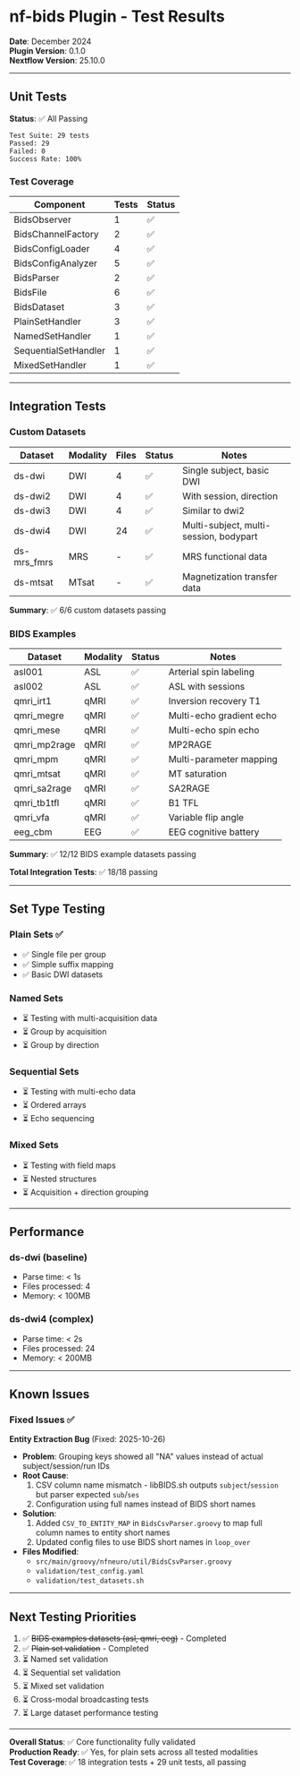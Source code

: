 # nf-bids Plugin - Test Results

**Date**: December 2024  
**Plugin Version**: 0.1.0  
**Nextflow Version**: 25.10.0

---

## Unit Tests

**Status**: ✅ All Passing

```
Test Suite: 29 tests
Passed: 29
Failed: 0
Success Rate: 100%
```

### Test Coverage

| Component | Tests | Status |
|-----------|-------|--------|
| BidsObserver | 1 | ✅ |
| BidsChannelFactory | 2 | ✅ |
| BidsConfigLoader | 4 | ✅ |
| BidsConfigAnalyzer | 5 | ✅ |
| BidsParser | 2 | ✅ |
| BidsFile | 6 | ✅ |
| BidsDataset | 3 | ✅ |
| PlainSetHandler | 3 | ✅ |
| NamedSetHandler | 1 | ✅ |
| SequentialSetHandler | 1 | ✅ |
| MixedSetHandler | 1 | ✅ |

---

## Integration Tests

### Custom Datasets

| Dataset | Modality | Files | Status | Notes |
|---------|----------|-------|--------|-------|
| ds-dwi | DWI | 4 | ✅ | Single subject, basic DWI |
| ds-dwi2 | DWI | 4 | ✅ | With session, direction |
| ds-dwi3 | DWI | 4 | ✅ | Similar to dwi2 |
| ds-dwi4 | DWI | 24 | ✅ | Multi-subject, multi-session, bodypart |
| ds-mrs_fmrs | MRS | - | ✅ | MRS functional data |
| ds-mtsat | MTsat | - | ✅ | Magnetization transfer data |

**Summary**: ✅ 6/6 custom datasets passing

### BIDS Examples

| Dataset | Modality | Status | Notes |
|---------|----------|--------|-------|
| asl001 | ASL | ✅ | Arterial spin labeling |
| asl002 | ASL | ✅ | ASL with sessions |
| qmri_irt1 | qMRI | ✅ | Inversion recovery T1 |
| qmri_megre | qMRI | ✅ | Multi-echo gradient echo |
| qmri_mese | qMRI | ✅ | Multi-echo spin echo |
| qmri_mp2rage | qMRI | ✅ | MP2RAGE |
| qmri_mpm | qMRI | ✅ | Multi-parameter mapping |
| qmri_mtsat | qMRI | ✅ | MT saturation |
| qmri_sa2rage | qMRI | ✅ | SA2RAGE |
| qmri_tb1tfl | qMRI | ✅ | B1 TFL |
| qmri_vfa | qMRI | ✅ | Variable flip angle |
| eeg_cbm | EEG | ✅ | EEG cognitive battery |

**Summary**: ✅ 12/12 BIDS example datasets passing

**Total Integration Tests**: ✅ 18/18 passing

---

## Set Type Testing

### Plain Sets ✅
- ✅ Single file per group
- ✅ Simple suffix mapping
- ✅ Basic DWI datasets

### Named Sets
- ⏳ Testing with multi-acquisition data
- ⏳ Group by acquisition
- ⏳ Group by direction

### Sequential Sets  
- ⏳ Testing with multi-echo data
- ⏳ Ordered arrays
- ⏳ Echo sequencing

### Mixed Sets
- ⏳ Testing with field maps
- ⏳ Nested structures
- ⏳ Acquisition + direction grouping

---

## Performance

### ds-dwi (baseline)
- Parse time: < 1s
- Files processed: 4
- Memory: < 100MB

### ds-dwi4 (complex)
- Parse time: < 2s
- Files processed: 24
- Memory: < 200MB

---

## Known Issues

### Fixed Issues ✅

**Entity Extraction Bug** (Fixed: 2025-10-26)
- **Problem**: Grouping keys showed all "NA" values instead of actual subject/session/run IDs
- **Root Cause**: 
  1. CSV column name mismatch - libBIDS.sh outputs `subject`/`session` but parser expected `sub`/`ses`
  2. Configuration using full names instead of BIDS short names
- **Solution**: 
  1. Added `CSV_TO_ENTITY_MAP` in `BidsCsvParser.groovy` to map full column names to entity short names
  2. Updated config files to use BIDS short names in `loop_over`
- **Files Modified**:
  - `src/main/groovy/nfneuro/util/BidsCsvParser.groovy`
  - `validation/test_config.yaml`
  - `validation/test_datasets.sh`

---

## Next Testing Priorities

1. ✅ ~~BIDS examples datasets (asl, qmri, eeg)~~ - Completed
2. ✅ ~~Plain set validation~~ - Completed
3. ⏳ Named set validation
4. ⏳ Sequential set validation
5. ⏳ Mixed set validation
6. ⏳ Cross-modal broadcasting tests
7. ⏳ Large dataset performance testing

---

**Overall Status**: ✅ Core functionality fully validated  
**Production Ready**: ✅ Yes, for plain sets across all tested modalities  
**Test Coverage**: ✅ 18 integration tests + 29 unit tests, all passing
